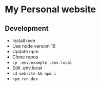 # My Personal website

## Development

- Install nvm
- Use node version 16
- Update npm
- Clone repos
- `cp .env.example .env.local`
- Edit .env.local
- `cd website && npm i`
- `npm run dev`
